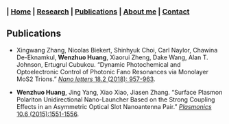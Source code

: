 ### | [Home](../index.md) | [Research](../research/index.md) | [Publications](../publications/index.md) | [About me](../aboutme/index.md) | [Contact](../contact/index.md)

## Publications

<!--* **Wenzhuo Huang**, Chawina De-Eknamkul, Xingwang Zhang, Eric Leewong, Mengqiang Zhao, A. T. Charlie Johnson, and Ertugrul Cubukcu. 
“Monolayer Excitonic Emission for Imaging Eccentric Spatial Dispersion of a Photonic Crystal.” Manuscript submitted to _ACS Photonics_.-->

<!--* Xingwang Zhang, Xiaojie Zhang, **Wenzhuo Huang**, Sefaattin Tongay, and Ertugrul Cubukcu. 
“Self-resonant Exciton-polaritons in an Ultrathin WS2 Photonic Crystal.” Manuscript submitted to _Nature Photonics_.-->

* Xingwang Zhang, Nicolas Biekert, Shinhyuk Choi, Carl Naylor, Chawina De-Eknamkul, **Wenzhuo Huang**, Xiaorui Zheng, Dake Wang, 
Alan T. Johnson, Ertugrul  Cubukcu. “Dynamic Photochemical and Optoelectronic Control of Photonic Fano Resonances via Monolayer 
MoS2 Trions.” [_Nano letters_ 18.2 (2018): 957-963](https://pubs.acs.org/doi/pdf/10.1021/acs.nanolett.7b04355). 

<!-- * **Wenzhuo Huang**, Hai Zhu, Ertugrul Cubukcu. “Electrostatic Tuning of Fano Resonances in Plasmonic Metamaterial Absorber.” 
Manuscript prepared for _Applied Physics Letters_.-->

* **Wenzhuo Huang**, Jing Yang, Xiao Xiao, Jiasen Zhang. “Surface Plasmon Polariton Unidirectional Nano-Launcher Based on the 
Strong Coupling Effects in an Asymmetric Optical Slot Nanoantenna Pair.” [_Plasmonics_ 10.6 (2015):1551-1556](https://link.springer.com/content/pdf/10.1007%2Fs11468-015-9970-x.pdf).

